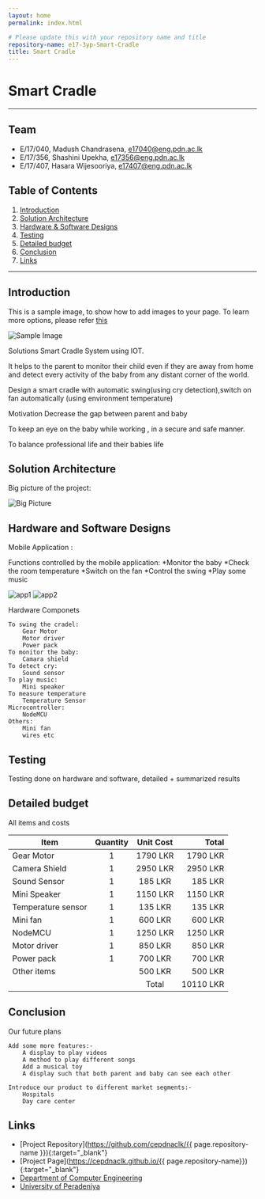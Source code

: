 ```yaml
---
layout: home
permalink: index.html

# Please update this with your repository name and title
repository-name: e17-3yp-Smart-Cradle
title: Smart Cradle 
---
```


[comment]: # "This is the standard layout for the project, but you can clean this and use your own template"

# Smart Cradle 

---

## Team
-  E/17/040, Madush Chandrasena, [e17040@eng.pdn.ac.lk](e17040@eng.pdn.ac.lk)
-  E/17/356, Shashini Upekha, [e17356@eng.pdn.ac.lk](e17356@eng.pdn.ac.lk)
-  E/17/407, Hasara Wijesooriya, [e17407@eng.pdn.ac.lk](e17407@eng.pdn.ac.lk)

## Table of Contents
1. [Introduction](#introduction)
2. [Solution Architecture](#solution-architecture )
3. [Hardware & Software Designs](#hardware-and-software-designs)
4. [Testing](#testing)
5. [Detailed budget](#detailed-budget)
6. [Conclusion](#conclusion)
7. [Links](#links)

---

## Introduction


This is a sample image, to show how to add images to your page. To learn more options, please refer [this](https://projects.ce.pdn.ac.lk/docs/faq/how-to-add-an-image/)

![Sample Image](./images/sample.png)

Solutions
Smart Cradle System using IOT.

It helps to the parent to monitor their child even if they are away from home and detect every activity of the baby from any distant corner of the world.

Design a smart cradle with automatic swing(using cry detection),switch on fan automatically (using environment temperature)

Motivation
Decrease the gap between parent and baby

To keep an eye on the baby while working , in a secure and safe manner.

To balance professional life and their babies life 


## Solution Architecture

Big picture of the project:

![Big Picture](./images/Big_Picture.png)



## Hardware and Software Designs

Mobile Application :

Functions controlled by the mobile application:
*Monitor the baby 
*Check the room temperature 
*Switch on the fan
*Control the swing 
*Play some music 



![app1](./images/app1.png)
![app2](./images/app2.png)





Hardware Componets

    To swing the cradel:
	    Gear Motor
	    Motor driver
	    Power pack
    To monitor the baby:
	    Camara shield
    To detect cry:
	    Sound sensor
    To play music:
	    Mini speaker
    To measure temperature
	    Temperature Sensor
    Microcontroller:
	    NodeMCU
    Others:
	    Mini fan
	    wires etc




## Testing

Testing done on hardware and software, detailed + summarized results

## Detailed budget

All items and costs

| Item             | Quantity  | Unit Cost  | Total    |
| ---------------  |:---------:|:----------:|---------:|
|Gear Motor        | 1         | 1790 LKR   | 1790 LKR |
|Camera Shield     | 1         | 2950 LKR   | 2950 LKR |
|Sound Sensor      | 1         | 185 LKR    | 185 LKR  |
|Mini Speaker      | 1         | 1150 LKR   | 1150 LKR |
|Temperature sensor| 1         | 135 LKR    | 135 LKR  |
|Mini fan          | 1         | 600 LKR    | 600 LKR  |
|NodeMCU           | 1         | 1250 LKR   | 1250 LKR |
|Motor driver      | 1         | 850 LKR    | 850 LKR  |
|Power pack        | 1         | 700 LKR    | 700 LKR  |
|Other items       |           | 500 LKR    | 500 LKR  |
|                  |           |   Total    | 10110 LKR|

## Conclusion

Our future plans

    Add some more features:- 
	    A display to play videos 
	    A method to play different songs
	    Add a musical toy
	    A display such that both parent and baby can see each other

    Introduce our product to different market segments:-
	    Hospitals
	    Day care center


## Links

- [Project Repository](https://github.com/cepdnaclk/{{ page.repository-name }}){:target="_blank"}
- [Project Page](https://cepdnaclk.github.io/{{ page.repository-name}}){:target="_blank"}
- [Department of Computer Engineering](http://www.ce.pdn.ac.lk/)
- [University of Peradeniya](https://eng.pdn.ac.lk/)


[//]: # (Please refer this to learn more about Markdown syntax)
[//]: # (https://github.com/adam-p/markdown-here/wiki/Markdown-Cheatsheet)
